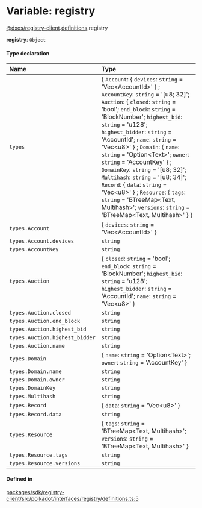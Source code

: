 # Variable: registry

[@dxos/registry-client](../modules/dxos_registry_client.md).[definitions](../modules/dxos_registry_client.definitions.md).registry

 **registry**: `Object`

#### Type declaration

| Name | Type |
| :------ | :------ |
| `types` | { `Account`: { `devices`: `string` = 'Vec<AccountId\>' } ; `AccountKey`: `string` = '[u8; 32]'; `Auction`: { `closed`: `string` = 'bool'; `end_block`: `string` = 'BlockNumber'; `highest_bid`: `string` = 'u128'; `highest_bidder`: `string` = 'AccountId'; `name`: `string` = 'Vec<u8\>' } ; `Domain`: { `name`: `string` = 'Option<Text\>'; `owner`: `string` = 'AccountKey' } ; `DomainKey`: `string` = '[u8; 32]'; `Multihash`: `string` = '[u8; 34]'; `Record`: { `data`: `string` = 'Vec<u8\>' } ; `Resource`: { `tags`: `string` = 'BTreeMap<Text, Multihash\>'; `versions`: `string` = 'BTreeMap<Text, Multihash\>' }  } |
| `types.Account` | { `devices`: `string` = 'Vec<AccountId\>' } |
| `types.Account.devices` | `string` |
| `types.AccountKey` | `string` |
| `types.Auction` | { `closed`: `string` = 'bool'; `end_block`: `string` = 'BlockNumber'; `highest_bid`: `string` = 'u128'; `highest_bidder`: `string` = 'AccountId'; `name`: `string` = 'Vec<u8\>' } |
| `types.Auction.closed` | `string` |
| `types.Auction.end_block` | `string` |
| `types.Auction.highest_bid` | `string` |
| `types.Auction.highest_bidder` | `string` |
| `types.Auction.name` | `string` |
| `types.Domain` | { `name`: `string` = 'Option<Text\>'; `owner`: `string` = 'AccountKey' } |
| `types.Domain.name` | `string` |
| `types.Domain.owner` | `string` |
| `types.DomainKey` | `string` |
| `types.Multihash` | `string` |
| `types.Record` | { `data`: `string` = 'Vec<u8\>' } |
| `types.Record.data` | `string` |
| `types.Resource` | { `tags`: `string` = 'BTreeMap<Text, Multihash\>'; `versions`: `string` = 'BTreeMap<Text, Multihash\>' } |
| `types.Resource.tags` | `string` |
| `types.Resource.versions` | `string` |

#### Defined in

[packages/sdk/registry-client/src/polkadot/interfaces/registry/definitions.ts:5](https://github.com/dxos/dxos/blob/db8188dae/packages/sdk/registry-client/src/polkadot/interfaces/registry/definitions.ts#L5)
